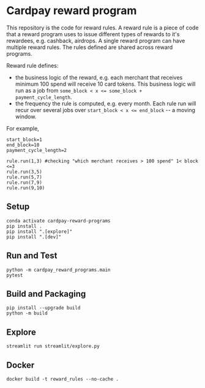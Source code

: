 # Cardpay reward program 

This repository is the code for reward rules. A reward rule is a piece of code that a reward program uses to issue different types of rewards to it's rewardees, e.g. cashback, airdrops. A single reward program can have multiple reward rules. The rules defined are shared across reward programs.

Reward rule defines:
- the business logic of the reward, e.g. each merchant that receives minimum 100 spend will receive 10 card tokens. This business logic will run as a job from `some_block < x <= some_block + payment_cycle_length`.
- the frequency the rule is computed, e.g. every month. Each rule run will recur over several jobs over `start_block < x <= end_block` -- a moving window. 

For example, 

```
start_block=1 
end_block=10
payment_cycle_length=2

rule.run(1,3) #checking "which merchant receives > 100 spend" 1< block <=3 
rule.run(3,5) 
rule.run(5,7)
rule.run(7,9)
rule.run(9,10) 
```

## Setup 

    conda activate cardpay-reward-programs
    pip install .
    pip install ".[explore]"
    pip install ".[dev]"
    

## Run and Test

    python -m cardpay_reward_programs.main
    pytest
    

## Build and Packaging 

    pip install --upgrade build
    python -m build

## Explore

    streamlit run streamlit/explore.py
    

## Docker

    docker build -t reward_rules --no-cache . 
    








